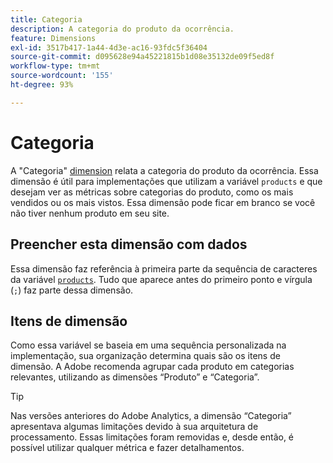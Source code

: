```yaml
---
title: Categoria
description: A categoria do produto da ocorrência.
feature: Dimensions
exl-id: 3517b417-1a44-4d3e-ac16-93fdc5f36404
source-git-commit: d095628e94a45221815b1d08e35132de09f5ed8f
workflow-type: tm+mt
source-wordcount: '155'
ht-degree: 93%

---
```


# Categoria

A &quot;Categoria&quot; [dimension](overview.md) relata a categoria do produto da ocorrência. Essa dimensão é útil para implementações que utilizam a variável `products` e que desejam ver as métricas sobre categorias do produto, como os mais vendidos ou os mais vistos. Essa dimensão pode ficar em branco se você não tiver nenhum produto em seu site.

## Preencher esta dimensão com dados

Essa dimensão faz referência à primeira parte da sequência de caracteres da variável [`products`](/help/implement/vars/page-vars/products.md). Tudo que aparece antes do primeiro ponto e vírgula (`;`) faz parte dessa dimensão.

## Itens de dimensão

Como essa variável se baseia em uma sequência personalizada na implementação, sua organização determina quais são os itens de dimensão. A Adobe recomenda agrupar cada produto em categorias relevantes, utilizando as dimensões “Produto” e “Categoria”.

>[!TIP]
>
>Nas versões anteriores do Adobe Analytics, a dimensão “Categoria” apresentava algumas limitações devido à sua arquitetura de processamento. Essas limitações foram removidas e, desde então, é possível utilizar qualquer métrica e fazer detalhamentos.
